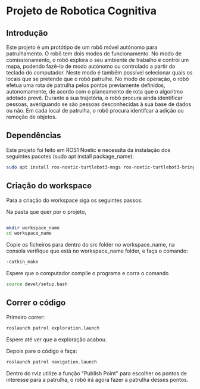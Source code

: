 # Projeto de Robotica Cognitiva

## Introdução

Este projeto é um protótipo de um robô móvel autónomo para patrulhamento. O robô tem dois modos de funcionamento. 
No modo de comissionamento, o robô explora o seu ambiente de trabalho e contrói um mapa, podendo fazê-lo de modo autónomo ou controlado a partir do teclado do computador. Neste modo é também possível selecionar quais os locais que se pretende que o robô patrulhe.
No modo de operação, o robô efetua uma rota de patrulha pelos pontos previamente definidos, autonomamente, de acordo com o planeamento de rota que o algoritmo adotado prevê. Durante a sua trajetória, o robô procura ainda identificar pessoas, averiguando se são pessoas desconhecidas à sua base de dados ou não. Em cada local de patrulha, o robô procura identifcar a adição ou remoção de objetos.

## Dependências

Este projeto foi feito em ROS1 Noetic e necessita da instalação dos seguintes pacotes (sudo apt install package_name):

```bash
sudo apt install ros-noetic-turtlebot3-msgs ros-noetic-turtlebot3-bringup ros-noetic-turtlebot3-slam ros-noetic-turtlebot3-navigation ros-noetic-joint-state-publisher-gui ros-noetic-navigation ros-noetic-gmapping ros-noetic-explore-lite
```

## Criação do workspace

Para a criação do workspace siga os seguintes passos:

Na pasta que quer por o projeto,

```bash

mkdir workspace_name
cd workspace_name

```

Copie os ficheiros para dentro do src folder no workspace_name, na consola verifique que está no workspace_name folder, e faça o comando:

```bash
-catkin_make
```

Espere que o computador compile o programa e corra o comando

```bash
source devel/setup.bash
```

## Correr o código

Primeiro correr:

```bash
roslaunch patrol exploration.launch
```

Espere até ver que a exploração acabou.

Depois pare o código e faça:

```bash
roslaunch patrol navigation.launch
```

Dentro do rviz utilize a função "Publish Point" para escolher os pontos de interesse para a patrulha, o robô irá agora fazer a patrulha desses pontos.

